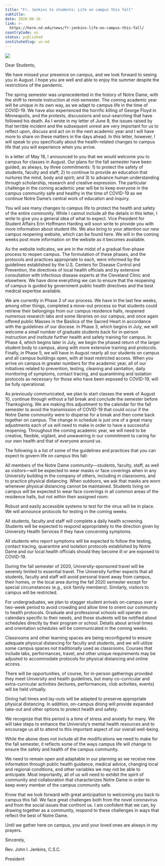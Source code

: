 ```yaml
---
title: "Fr. Jenkins to students: Life on campus this fall"
subtitle: 
date: 2020-06-16
link: >-
  https://here.nd.edu/news/fr-jenkins-life-on-campus-this-fall/
countryCode: us
status: published
instituteSlug: us-nd
---
```

![](https://here.nd.edu/stylesheets/images/og-image.jpg)

Dear Students,

We have missed your presence on campus, and we look forward to seeing you in August. I hope you are well and able to enjoy the summer despite the restrictions of the pandemic.

The spring semester was unprecedented in the history of Notre Dame, with the shift to remote instruction at mid-semester. The coming academic year will be unique in its own way, as we adapt to campus life in the time of COVID-19. We have also experienced the horrific killing of George Floyd in Minneapolis, and the protests, discussions and soul-searching that have followed his death. As I wrote in my letter of June 8, the issues raised by that terrible incident and the subsequent unrest are very important for us to reflect upon, discuss and act on in the next academic year and I will have more to share on these matters in the days ahead. In this letter, however, I will speak to you specifically about the health-related changes to campus life that you will experience when you arrive.

In a letter of May 18, I announced to you that we would welcome you to campus for classes in August. Our plans for the fall semester have been guided, as always, by three commitments: 1) to protect the safety of students, faculty and staff; 2) to continue to provide an education that nurtures the mind, body and spirit; and 3) to advance human understanding through scholarship, research and creative expression. The particular challenge in the coming academic year will be to keep everyone in the campus community safe and healthy in the time of COVID-19 as we continue Notre Dame’s central work of education and inquiry.

You will see many changes to campus life to protect the health and safety of the entire community. While I cannot include all the details in this letter, I write to give you a general idea of what to expect. Vice President for Student Affairs Erin Hoffmann Harding will soon write to provide you with more information about student life. We also bring to your attention our new campus reopening website, which can be found here. We will in the coming weeks post more information on the website as it becomes available.

As the website indicates, we are in the midst of a gradual five-phase process to reopen campus. The formulation of these phases, and the protocols and practices appropriate to each, were informed by the guidelines established by the U.S. Centers for Disease Control and Prevention, the directives of local health officials and by extensive consultation with infectious disease experts at the Cleveland Clinic and elsewhere. We have done everything we can to ensure that the reopening of campus is guided by government public health directives and the best medical expertise available.

We are currently in Phase 2 of our process. We have in the last few weeks, among other things, completed a move-out process so that students could retrieve their belongings from our campus residence halls, reopened numerous research labs and some libraries on our campus, and once again offered public Masses in the Basilica of the Sacred Heart in accordance with the guidelines of our diocese. In Phase 3, which begins in July, we will welcome a small number of graduate students back for in-person instruction and institute further health and safety training for campus. In Phase 4, which begins later in July, we begin the phased return of the larger student body to campus, along with more extensive training and protocols. Finally, in Phase 5, we will have in August nearly all our students on campus and all campus buildings open, with at least restricted access. When you arrive on campus in greater numbers for the academic year, all of our initiatives related to prevention, testing, cleaning and sanitation, daily monitoring of symptoms, contact tracing, and quarantining and isolation protocols as necessary for those who have been exposed to COVID-19, will be fully operational.

As previously communicated, we plan to start classes the week of August 10, continue through without a fall break and conclude the semester before Thanksgiving. We are making this adjustment to the calendar for the fall semester to avoid the transmission of COVID-19 that could occur if the Notre Dame community were to disperse for a break and then come back together on campus. The change in schedule is just one of a great many adjustments each of us will need to make in order to have a successful reopening. Throughout the coming academic year, we will need to be creative, flexible, vigilant, and unwavering in our commitment to caring for our own health and that of everyone around us.

The following is a list of some of the guidelines and practices that you can expect to govern life on campus this fall:

All members of the Notre Dame community—students, faculty, staff, as well as visitors—will be expected to wear masks or face coverings when in any University building in the company of others, including in classrooms, and to practice physical distancing. When outdoors, we ask that masks are worn whenever physical distancing cannot be maintained. Students living on campus will be expected to wear face coverings in all common areas of the residence halls, but not within their assigned room.

Robust and easily accessible systems to test for the virus will be in place. We will announce protocols for testing in the coming weeks.

All students, faculty and staff will complete a daily health screening. Students will be expected to respond appropriately to the direction given by University Health Services if they have concerning symptoms.

All students who report symptoms will be expected to follow the testing, contact tracing, quarantine and isolation protocols established by Notre Dame and our local health officials should they become ill or are exposed to COVID-19.

During the fall semester of 2020, University-sponsored travel will be severely limited to essential travel. The University further expects that all students, faculty and staff will avoid personal travel away from campus, their homes, or the local area during the fall 2020 semester except for special circumstances (e.g., sick family members). Similarly, visitors to campus will be restricted.

For undergraduates, we plan to stagger student arrivals on-campus over a two-week period to avoid crowding and allow time to orient our community to health protocols. Graduate and professional schools will operate on calendars specific to their needs, and those students will be notified about schedules directly by their program or school. Details about arrival times and orientation schedules will be communicated in the coming weeks.

Classrooms and other learning spaces are being reconfigured to ensure adequate physical distancing for faculty and students, and we will utilize some campus spaces not traditionally used as classrooms. Courses that include labs, performances, travel, and other unique requirements may be adjusted to accommodate protocols for physical distancing and online access.

There will be opportunities, of course, for in-person gatherings provided they meet University and health guidelines, but many co-curricular and extra-curricular activities (lectures, performances, club activities, events) will be held virtually.

Dining hall times and lay-outs will be adapted to preserve appropriate physical distancing. In addition, on-campus dining will provide expanded take-out and other options to protect health and safety.

We recognize that this period is a time of stress and anxiety for many. We will take steps to enhance the University’s mental health resources and to encourage us all to attend to this important aspect of our overall well-being.

While the above does not include all the modifications we need to make for the fall semester, it reflects some of the ways campus life will change to ensure the safety and health of the campus community.

We need to remain open and adaptable in our planning as we receive new information through public health guidance, medical advice, changing local and regional conditions, and other variables we may not be able to anticipate. Most importantly, all of us will need to exhibit the spirit of community and collaboration that characterizes Notre Dame in order to keep every member of the campus community safe.

Know that we look forward with great anticipation to welcoming you back to campus this fall. We face great challenges both from the novel coronavirus and from the social issues that confront us. I am confident that we can, by drawing together as a community, respond to these challenges in ways that reflect the best of Notre Dame.

Until we gather here on campus, you and your loved ones are always in my prayers.

Sincerely,

Rev. John I. Jenkins, C.S.C.

President